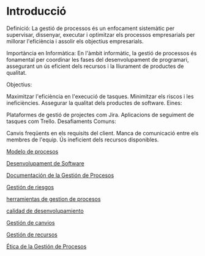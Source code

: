 # Introducció
Definició: La gestió de processos és un enfocament sistemàtic per supervisar, dissenyar, executar i optimitzar els processos empresarials per millorar l'eficiència i assolir els objectius empresarials.

Importància en Informàtica: En l'àmbit informàtic, la gestió de processos és fonamental per coordinar les fases del desenvolupament de programari, assegurant un ús eficient dels recursos i la lliurament de productes de qualitat.

Objectius:

Maximitzar l'eficiència en l'execució de tasques.
Minimitzar els riscos i les ineficiències.
Assegurar la qualitat dels productes de software.
Eines:

Plataformes de gestió de projectes com Jira.
Aplicacions de seguiment de tasques com Trello.
Desafiaments Comuns:

Canvis freqüents en els requisits del client.
Manca de comunicació entre els membres de l'equip.
Ús ineficient dels recursos disponibles.

[Modelo de procesos](02-Model_de_processos.md)

[Desenvolupament de Software](03-Desenvolupament_de_Software.md)

[Documentación de la Gestión de Procesos](04_Documentaci%C3%B3_en_la_Gesti%C3%B3_de_Processos.md)

[Gestión de riesgos](05_Gesti%C3%B3_de_Riscos.md)

[herramientas de gestion de procesos](06_Eines_de_Gesti%C3%B3_de_Processos.md)

[calidad de desenvolupamiento](07_Qualitat_en_el_Desenvolupament_de_Software.md)

[Gestión de canvios](08_Gesti%C3%B3_de_Canvis.md)

[Gestión de recursos](09_Gesti%C3%B3_de_Recursos.md)

[Ética de la Gestión de Procesos](10_%C3%88tica_en_la_Gesti%C3%B3_de_Processos.md)


